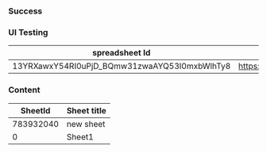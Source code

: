 ### Success
### UI Testing
|spreadsheet Id|spreadsheet url|
|---|---|
| 13YRXawxY54RI0uPjD_BQmw31zwaAYQ53I0mxbWlhTy8 | https://docs.google.com/spreadsheets/d/13YRXawxY54RI0uPjD_BQmw31zwaAYQ53I0mxbWlhTy8/edit |

### Content
|SheetId|Sheet title|
|---|---|
| 783932040 | new sheet |
| 0 | Sheet1 |
